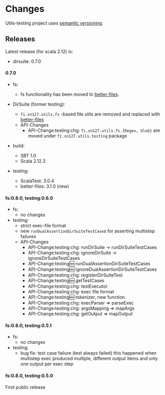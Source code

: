# Changes

Utils-testing project uses [semantic versioning](http://semver.org/).


## Releases

Latest release (for scala 2.12) is:

 * dirsuite: 0.7.0

#### 0.7.0

 - fs:
    - fs functionality has been moved to [better-files](https://github.com/pathikrit/better-files).

 - DirSuite (former testing):
    - `fi.sn127.utils.fs` -based file utils are removed and replaced with [better-files](https://github.com/pathikrit/better-files) 
    - API-Changes
        - API-Change:testing:chg: `fi.sn127.utils.fs.{Regex, Glob}` are moved under `fi.sn127.utils.testing` package

 - build:
   - SBT 1.0
   - Scala 2.12.3
 - testing:
   - ScalaTest: 3.0.4
   - better-files: 3.1.0 (new)

#### fs:0.8.0, testing:0.6.0

 - fs:
   - no changes
 - testing:
    - strict exec-file format
    - new `runDualAssertionDirSuiteTestCase`s for asserting multistep failures
    - API-Changes
      - API-Change:testing:chg: runDirSuite -> runDirSuiteTestCases
      - API-Change:testing:chg: ignoreDirSuite -> ignoreDirSuiteTestCases
      - API-Change:testing:new: runDualAssertionDirSuiteTestCases
      - API-Change:testing:new: ignoreDualAssertionDirSuiteTestCases
      - API-Change:testing:chg: registerDirSuiteTest
      - API-Change:testing:new: getTestCases
      - API-Change:testing:chg: testExecutor
      - API-Change:testing:chg: exec file format
      - API-Change:testing:new: tokenizer, new function
      - API-Change:testing:chg: execParser => parseExec
      - API-Change:testing:chg: argsMapping => mapArgs
      - API-Change:testing:chg: getOutput => mapOutput


#### fs:0.8.0, testing:0.5.1

 - fs:
   - no changes
 - testing: 
   - bug fix: test case failure (test always failed) 
     this happened when multistep exec produced multiple, 
     different output items and only one output per exec step



#### fs:0.8.0, testing:0.5.0

First public release

